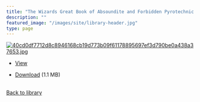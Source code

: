 ```yaml
---
title: "The Wizards Great Book of Absoundite and Forbidden Pyrotechnic Knowledge"
description: ""
featured_image: "/images/site/library-header.jpg"
type: page
---
```


<a href="https://drive.google.com/uc?export=view&id=1OC6qSU5TNhYRptszWTexqTpBlIG4VPf3" target="_blank">![40cd0df7712d8c8946168cb19d773b09f61178895697ef3d790be0a438a37653.jpg](https://drive.google.com/uc?export=view&id=1owYnBMsxvuKpLJN2wajBR0Rq6c3e4I-X)</a>
* <a href="https://drive.google.com/uc?export=view&id=1OC6qSU5TNhYRptszWTexqTpBlIG4VPf3" target="_blank">View</a>

* [Download](https://drive.google.com/uc?export=download&id=1OC6qSU5TNhYRptszWTexqTpBlIG4VPf3) (1.1 MB)

<br />[Back to library](/library/)
